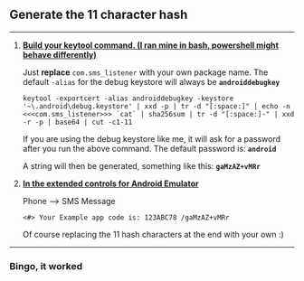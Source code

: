 ## Generate the 11 character hash

---

1.  <u>**Build your keytool command. (I ran mine in bash, powershell might behave differently)**</u>

    Just <b>replace</b> `com.sms_listener` with your own package name.
    The default `-alias` for the debug keystore will always be **`androiddebugkey`**

    ```
    keytool -exportcert -alias androiddebugkey -keystore '~\.android\debug.keystore' | xxd -p | tr -d "[:space:]" | echo -n <<<com.sms_listener>>> `cat` | sha256sum | tr -d "[:space:]-" | xxd -r -p | base64 | cut -c1-11
    ```

    If you are using the debug keystore like me, it will ask for a password after you run the above command.
    The default password is: <b>`android`</b>

    A string will then be generated, something like this: <b>`gaMzAZ+vMRr`</b>

2.  <u>**In the extended controls for Android Emulator**</u>

    Phone --> SMS Message

    ```
    <#> Your Example app code is: 123ABC78 /gaMzAZ+vMRr
    ```

    Of course replacing the 11 hash characters at the end with your own :)

---

### Bingo, it worked
